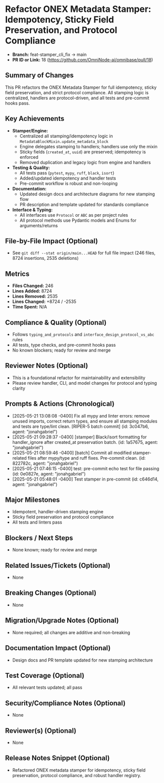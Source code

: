 <!-- === OmniNode:Metadata ===
metadata_version: 0.1.0
schema_version: 1.1.0
uuid: 6D13EB78-0599-4830-8038-457AF03B5A8C
name: pr_description_2025_05_21_pr18.md
version: 1.0.0
author: jonahgabriel
created_at: 2025-05-21T17:11:25Z
last_modified_at: 2025-05-21T17:11:25Z
description: PR description for PR 18
state_contract: none
lifecycle: active
hash: 3c047b64edfad41a10606f2d4b00b7cd84c78de2
entrypoint: {'type': 'markdown', 'target': 'pr_description_2025_05_21_pr18.md'}
namespace: onex.dev_logs.pr.pr_description_2025_05_21_pr18.md
meta_type: pr_description
<!-- === /OmniNode:Metadata === -->

# Refactor ONEX Metadata Stamper: Idempotency, Sticky Field Preservation, and Protocol Compliance

- **Branch:** feat-stamper_cli_fix → main
- **PR ID or Link:** 18 (https://github.com/OmniNode-ai/omnibase/pull/18)

## Summary of Changes
This PR refactors the ONEX Metadata Stamper for full idempotency, sticky field preservation, and strict protocol compliance. All stamping logic is centralized, handlers are protocol-driven, and all tests and pre-commit hooks pass.

## Key Achievements
- **Stamper/Engine:**
  - Centralized all stamping/idempotency logic in `MetadataBlockMixin.update_metadata_block`
  - Engine delegates stamping to handlers; handlers use only the mixin
  - Sticky fields (`created_at`, `uuid`) are preserved; idempotency is enforced
  - Removed duplication and legacy logic from engine and handlers
- **Testing & Quality:**
  - All tests pass (`pytest`, `mypy`, `ruff`, `black`, `isort`)
  - Added/updated idempotency and handler tests
  - Pre-commit workflow is robust and non-looping
- **Documentation:**
  - Updated design docs and architecture diagrams for new stamping flow
  - PR description and template updated for standards compliance
- **Interface & Typing:**
  - All interfaces use `Protocol` or `ABC` as per project rules
  - All protocol methods use Pydantic models and Enums for arguments/returns

## File-by-File Impact (Optional)
- See `git diff --stat origin/main...HEAD` for full file impact (246 files, 8724 insertions, 2535 deletions)

## Metrics
- **Files Changed:** 246
- **Lines Added:** 8724
- **Lines Removed:** 2535
- **Lines Changed:** +8724 / -2535
- **Time Spent:** N/A

## Compliance & Quality (Optional)
- Follows `typing_and_protocols` and `interface_design_protocol_vs_abc` rules
- All tests, type checks, and pre-commit hooks pass
- No known blockers; ready for review and merge

## Reviewer Notes (Optional)
- This is a foundational refactor for maintainability and extensibility
- Please review handler, CLI, and model changes for protocol and typing clarity

## Prompts & Actions (Chronological)
- [2025-05-21 13:08:08 -0400] Fix all mypy and linter errors: remove unused imports, correct return types, and ensure all stamping modules and tests are type/lint clean. [RIPER-5 batch commit] (id: 3c047b6, agent: "jonahgabriel")
- [2025-05-21 09:28:37 -0400] [stamper] Black/isort formatting for handler_ignore after created_at preservation batch. (id: 1a57675, agent: "jonahgabriel")
- [2025-05-21 08:59:46 -0400] [batch] Commit all modified stamper-related files after mypy/type and ruff fixes. Pre-commit clean. (id: 822782c, agent: "jonahgabriel")
- [2025-05-21 07:46:15 -0400] test: pre-commit echo test for file passing (id: 0e0827e, agent: "jonahgabriel")
- [2025-05-21 05:48:01 -0400] Test stamper in pre-commit (id: c646d14, agent: "jonahgabriel")

## Major Milestones
- Idempotent, handler-driven stamping engine
- Sticky field preservation and protocol compliance
- All tests and linters pass

## Blockers / Next Steps
- None known; ready for review and merge

## Related Issues/Tickets (Optional)
- None

## Breaking Changes (Optional)
- None

## Migration/Upgrade Notes (Optional)
- None required; all changes are additive and non-breaking

## Documentation Impact (Optional)
- Design docs and PR template updated for new stamping architecture

## Test Coverage (Optional)
- All relevant tests updated; all pass

## Security/Compliance Notes (Optional)
- None

## Reviewer(s) (Optional)
- None

## Release Notes Snippet (Optional)
- Refactored ONEX metadata stamper for idempotency, sticky field preservation, protocol compliance, and robust handler registry. 